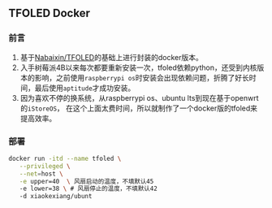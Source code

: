 ## TFOLED Docker

### 前言
1. 基于[Nabaixin/TFOLED](https://github.com/Nabaixin/TFOLED)的基础上进行封装的docker版本。
2. 入手树莓派4B以来每次都要重新安装一次，tfoled依赖python，还受到内核版本的影响，之前使用`raspberrypi os`时安装会出现依赖问题，折腾了好长时间，最后使用`aptitude`才成功安装。
3. 因为喜欢不停的换系统，从raspberrypi os、ubuntu lts到现在基于openwrt的`iStoreOS`， 在这个上面太费时间，所以就制作了一个docker版的tfoled来提高效率。

### 部署
```bash
docker run -itd --name tfoled \
   --privileged \
   --net=host \
   -e upper=40  \ 风扇启动的温度，不填默认45
   -e lower=38 \ # 风扇停止的温度，不填默认42
   -d xiaokexiang/ubunt
```